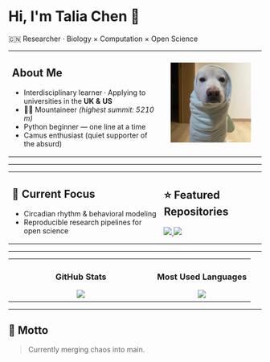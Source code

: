 # Hi, I'm Talia Chen 🧬

🇨🇳 Researcher · Biology × Computation × Open Science

<table>
<tr>
<td width="60%" valign="top">

## About Me
- Interdisciplinary learner · Applying to universities in the **UK & US**
- 🧗‍♀️ Mountaineer *(highest summit: 5210 m)*
- Python beginner — one line at a time
- Camus enthusiast (quiet supporter of the absurd)

</td>
<td width="40%" align="center">

<img src="https://github.com/chentalia317-alt/chentalia317-alt/blob/main/dog.jpg" alt="Talia" width="85%"/>

</td>
</tr>
</table>

---

<table>
<tr>
<td width="60%" valign="top">

## 🧠 Current Focus
- Circadian rhythm & behavioral modeling  
- Reproducible research pipelines for open science

</td>
<td width="40%" valign="top">

## ⭐ Featured Repositories
<a href="https://github.com/chentalia317-alt/repo-1">
  <img src="https://github.com/chentalia317-alt/sleep-hygiene-intervention" />
</a>
<a href="https://github.com/chentalia317-alt/repo-2">
  <img src="https://github.com/chentalia317-alt/panda-behavior-observation" />
</a>
</td>
</tr>
</table>

---
<table>
<tr>
<td width="60%" align="center">

### GitHub Stats
<img height="165" src="https://github-readme-stats.vercel.app/api?username=chentalia317-alt&show_icons=true&count_private=true&hide_border=true" />

</td>
<td width="40%" align="center">

### Most Used Languages
<img height="165" src="https://github-readme-stats.vercel.app/api/top-langs/?username=chentalia317-altb&layout=compact&hide_border=true" />

</td>
</tr>
</table>

---

## 💬 Motto
> Currently merging chaos into main.
